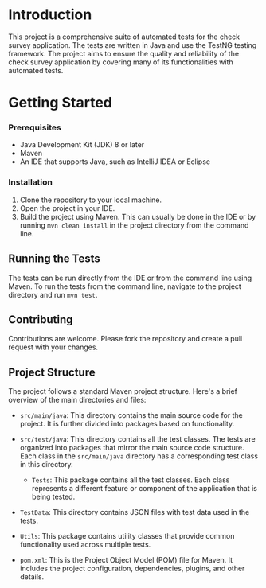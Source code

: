 # Introduction 
This project is a comprehensive suite of automated tests for the check survey application. The tests are written in Java and use the TestNG testing framework. The project aims to ensure the quality and reliability of the check survey application by covering many of its functionalities with automated tests.

# Getting Started
### Prerequisites
- Java Development Kit (JDK) 8 or later
- Maven
- An IDE that supports Java, such as IntelliJ IDEA or Eclipse

### Installation
1. Clone the repository to your local machine.
2. Open the project in your IDE.
3. Build the project using Maven. This can usually be done in the IDE or by running `mvn clean install` in the project directory from the command line.

## Running the Tests
The tests can be run directly from the IDE or from the command line using Maven. To run the tests from the command line, navigate to the project directory and run `mvn test`.

## Contributing
Contributions are welcome. Please fork the repository and create a pull request with your changes.

## Project Structure

The project follows a standard Maven project structure. Here's a brief overview of the main directories and files:

- `src/main/java`: This directory contains the main source code for the project. It is further divided into packages based on functionality.

- `src/test/java`: This directory contains all the test classes. The tests are organized into packages that mirror the main source code structure. Each class in the `src/main/java` directory has a corresponding test class in this directory.

    - `Tests`: This package contains all the test classes. Each class represents a different feature or component of the application that is being tested.

- `TestData`: This directory contains JSON files with test data used in the tests.

- `Utils`: This package contains utility classes that provide common functionality used across multiple tests.

- `pom.xml`: This is the Project Object Model (POM) file for Maven. It includes the project configuration, dependencies, plugins, and other details.
